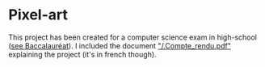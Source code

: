 # Pixel-art
This project has been created for a computer science exam in high-school ([see Baccalauréat](https://en.wikipedia.org/wiki/Baccalauréat)).
I included the document ["/.Compte\_rendu.pdf"](https://github.com/Louis700/Pixel-art/blob/master/Compte_rendu.pdf) explaining the project (it's in french though).
